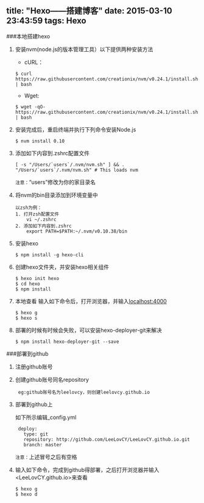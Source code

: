 title: "Hexo——搭建博客"
date: 2015-03-10 23:43:59
tags: Hexo
---

###本地搭建hexo

1. 安装nvm(node.js的版本管理工具）以下提供两种安装方法
	- cURL：
	
	```
	$ curl https://raw.githubusercontent.com/creationix/nvm/v0.24.1/install.sh | bash
	```

	- Wget:
	
	```
	$ wget -qO- https://raw.githubusercontent.com/creationix/nvm/v0.24.1/install.sh | bash
	```

2. 安装完成后，重启终端并执行下列命令安装Node.js
	```
	$ nvm install 0.10
	```
3. 添加如下内容到.zshrc配置文件
	
	```
	[ -s "/Users/`users`/.nvm/nvm.sh" ] && . "/Users/`users`/.nvm/nvm.sh" # This loads nvm
	```
	`注意：`“users”修改为你的家目录名
	
4. 将nvm的bin目录添加到环境变量中

	```
	以zsh为例：
	1. 打开zsh配置文件
		vi ~/.zshrc
	2. 添加如下内容到.zshrc
		export PATH=$PATH:~/.nvm/v0.10.38/bin
	```
5. 安装hexo

	```
	$ npm install -g hexo-cli
	```
6. 创建hexo文件夹，并安装hexo相关组件
	
	```
	$ hexo init hexo
	$ cd hexo
	$ npm install
	```
7. 本地查看
	输入如下命令后，打开浏览器，并输入[localhost:4000](http://0.0.0.0:4000/)
	```
	$ hexo g
	$ hexo s
	```
8. 部署的时候有时候会失败，可以安装hexo-deployer-git来解决
	```
	$ npm install hexo-deployer-git --save
	```
	
###部署到github

1. 注册github账号

2. 创建github账号同名repository
	
		eg:github账号名为leelovcy，则创建leelovcy.github.io
	
3. 部署到github上
	
	如下所示编辑_config.yml
		
		deploy:
		  type: git
		  repository: http://github.com/LeeLovCY/LeeLovCY.github.io.git
		  branch: master
	`注意：`上述冒号之后有空格
4. 输入如下命令，完成到github得部署，之后打开浏览器并输入<LeeLovCY.github.io>来查看

	```
	$ hexo g
	$ hexo d
	```
	
	
